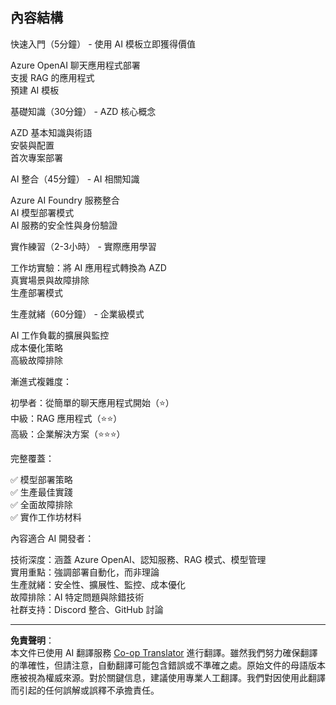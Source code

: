 <!--
CO_OP_TRANSLATOR_METADATA:
{
  "original_hash": "f043362c5ed91c41a815609e4f16bd48",
  "translation_date": "2025-09-12T19:15:47+00:00",
  "source_file": "course-outline.md",
  "language_code": "mo"
}
-->
## 內容結構

快速入門（5分鐘） - 使用 AI 模板立即獲得價值

Azure OpenAI 聊天應用程式部署  
支援 RAG 的應用程式  
預建 AI 模板  

基礎知識（30分鐘） - AZD 核心概念

AZD 基本知識與術語  
安裝與配置  
首次專案部署  

AI 整合（45分鐘） - AI 相關知識

Azure AI Foundry 服務整合  
AI 模型部署模式  
AI 服務的安全性與身份驗證  

實作練習（2-3小時） - 實際應用學習

工作坊實驗：將 AI 應用程式轉換為 AZD  
真實場景與故障排除  
生產部署模式  

生產就緒（60分鐘） - 企業級模式

AI 工作負載的擴展與監控  
成本優化策略  
高級故障排除  

漸進式複雜度：

初學者：從簡單的聊天應用程式開始（⭐）  
中級：RAG 應用程式（⭐⭐）  
高級：企業解決方案（⭐⭐⭐）  

完整覆蓋：

✅ 模型部署策略  
✅ 生產最佳實踐  
✅ 全面故障排除  
✅ 實作工作坊材料  

內容適合 AI 開發者：

技術深度：涵蓋 Azure OpenAI、認知服務、RAG 模式、模型管理  
實用重點：強調部署自動化，而非理論  
生產就緒：安全性、擴展性、監控、成本優化  
故障排除：AI 特定問題與除錯技術  
社群支持：Discord 整合、GitHub 討論  

---

**免責聲明**：  
本文件已使用 AI 翻譯服務 [Co-op Translator](https://github.com/Azure/co-op-translator) 進行翻譯。雖然我們努力確保翻譯的準確性，但請注意，自動翻譯可能包含錯誤或不準確之處。原始文件的母語版本應被視為權威來源。對於關鍵信息，建議使用專業人工翻譯。我們對因使用此翻譯而引起的任何誤解或誤釋不承擔責任。
